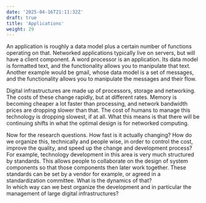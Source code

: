 ```yaml
---
date: '2025-04-16T21:11:32Z'
draft: true
title: 'Applications'
weight: 29
---
```

An application is roughly a data model plus a certain number of functions operating on that.
Networked applications typically live on servers, but will have a client component.
A word processor is an application. Its data model is formatted text, and the functionality allows you to manipulate that text.
Another example would be gmail, whose data model is a set of messages, and the functionality allows you to manipulate the messages and their flow.

Digital infrastructures are made up of processors, storage and networking. The costs of these change rapidly, but at different rates. Memory is becoming cheaper a lot faster than processing, and network bandwidth prices are dropping slower than that. The cost of humans to manage this technology is dropping slowest, if at all. What this means is that there will be continuing shifts in what the optimal design is for networked computing.

Now for the research questions. How fast is it actually changing? How do we organize this, technically and people wise, in order to control the cost, improve the quality, and speed up the change and development process?  
For example, technology development in this area is very much structured by standards. This allows people to collaborate on the design of system components so that those components then later work together. These standards can be set by a vendor for example, or agreed in a standardization committee. What is the dynamics of that?  
In which way can we best organize the development and in particular the management of large digital infrastructures?
